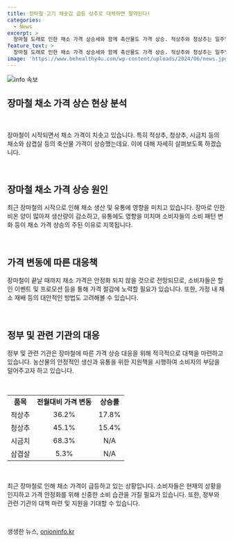 ```yaml
---
title: 장마철 고기 채솟값 급등 상추로 대체하면 절약된다!
categories:
  - News
excerpt: >
  장마철 도래로 인한 채소 가격 상승세와 함께 축산물도 가격 상승. 적상추와 청상추는 일주일 만에 17.8%, 15.4% 상승하여 이목을 끌고, 시금치도 전월보다 68.3% 올랐다. 또한 삼겹살의 가격도 5.3% 상승하여 이슈화. (150자)
feature_text: >
  장마철 도래로 인한 채소 가격 상승세와 함께 축산물도 가격 상승. 적상추와 청상추는 일주일 만에 17.8%, 15.4% 상승하여 이목을 끌고, 시금치도 전월보다 68.3% 올랐다. 또한 삼겹살의 가격도 5.3% 상승하여 이슈화. (150자)
image: 'https://www.behealthy4u.com/wp-content/uploads/2024/06/news.jpg'
---
```


<p><img src="https://www.behealthy4u.com/wp-content/uploads/2024/06/news.jpg" alt="info 속보" /></p>

<h2 data-ke-size="size26">장마철 채소 가격 상슨 현상 분석</h2>

<p data-ke-size="size16">&nbsp;</p>

<p>장마철이 시작되면서 채소 가격이 치솟고 있습니다. 특히 적상추, 청상추, 시금치 등의 채소와 삼겹살 등의 축산물 가격이 상승했는데요. 이에 대해 자세히 살펴보도록 하겠습니다.</p>

<p data-ke-size="size16">&nbsp;</p>

<h2 data-ke-size="size24">장마철 채소 가격 상승 원인</h2>

<p data-ke-size="size16">최근 장마철의 시작으로 인해 채소 생산 및 유통에 영향을 미치고 있습니다. 장마로 인한 비온 양이 많아져 생산량이 감소하고, 유통에도 영향을 미치며 소비자들의 소비 패턴 변화 등이 채소 가격 상승의 주된 이유로 지목됩니다.</p>

<p data-ke-size="size16">&nbsp;</p>

<h2 data-ke-size="size24">가격 변동에 따른 대응책</h2>

<p data-ke-size="size16">장마철이 끝날 때까지 채소 가격은 안정화 되지 않을 것으로 전망되므로, 소비자들은 할인 이벤트 및 프로모션 등을 통해 가격 절감에 노력할 필요가 있습니다. 또한, 가정 내 채소 재배 등의 대안적인 방법도 고려해볼 수 있습니다.</p>

<p data-ke-size="size16">&nbsp;</p>

<h2 data-ke-size="size24">정부 및 관련 기관의 대응</h2>

<p data-ke-size="size16">정부 및 관련 기관은 장마철에 따른 가격 상승 대응을 위해 적극적으로 대책을 마련하고 있습니다. 농산물의 안정적인 생산과 유통을 위한 지원책을 시행하여 소비자의 부담을 덜어주고자 하고 있습니다.</p>

<p data-ke-size="size16">&nbsp;</p>

<table>
<tbody>
<tr>
<td style="text-align: center; height: 17px;"><b>품목</b></td>
<td style="text-align: center; height: 17px;"><b>전월대비 가격 변동</b></td>
<td style="text-align: center; height: 17px;"><b>상승률</b></td>
</tr>
<tr>
<td style="text-align: center; height: 17px;">적상추</td>
<td style="text-align: center; height: 17px;">36.2%</td>
<td style="text-align: center; height: 17px;">17.8%</td>
</tr>
<tr>
<td style="text-align: center; height: 17px;">청상추</td>
<td style="text-align: center; height: 17px;">45.1%</td>
<td style="text-align: center; height: 17px;">15.4%</td>
</tr>
<tr>
<td style="text-align: center; height: 17px;">시금치</td>
<td style="text-align: center; height: 17px;">68.3%</td>
<td style="text-align: center; height: 17px;">N/A</td>
</tr>
<tr>
<td style="text-align: center; height: 17px;">삼겹살</td>
<td style="text-align: center; height: 17px;">5.3%</td>
<td style="text-align: center; height: 17px;">N/A</td>
</tr>
</tbody>
</table>

<p data-ke-size="size16">&nbsp;</p>

<p data-ke-size="size16">최근 장마철로 인해 채소 가격이 급등하고 있는 상황입니다. 소비자들은 현재의 상황을 인지하고 가격 안정화를 위해 신중한 소비 습관을 가질 필요가 있습니다. 또한, 정부와 관련 기관의 대책 마련 및 지원을 기대할 수 있습니다.</p>

<p data-ke-size="size16">&nbsp;</p>
생생한 뉴스, <a href="https://onioninfo.kr" rel="dofollow">onioninfo.kr</a>


